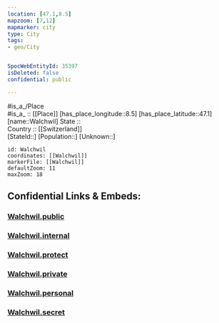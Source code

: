 ```yaml
---
location: [47.1,8.5] 
mapzoom: [7,12] 
mapmarker: city 
type: City
tags:
- geo/City


SpocWebEntityId: 35397
isDeleted: false
confidential: public

---
```

#is_a_/Place  
#is_a_ :: [[Place]] 
[has_place_longitude::8.5] 
[has_place_latitude::47.1] 
[name::Walchwil] 
State ::  
Country :: [[Switzerland]]  
[StateId::] 
[Population::] 
[Unknown::] 


```leaflet
id: Walchwil
coordinates: [[Walchwil]] 
markerFile: [[Walchwil]] 
defaultZoom: 11 
maxZoom: 18
```


## Confidential Links & Embeds: 

### [Walchwil.public](/_public/\Earth\Continent\Europe\Europe~Central\Switzerland\Switzerland~Cantons\Zug,Canton\districts~Zug\Zug-district\municipalities~Zug\WalchwilWalchwil.public.md) 

### [Walchwil.internal](/_internal/\Earth\Continent\Europe\Europe~Central\Switzerland\Switzerland~Cantons\Zug,Canton\districts~Zug\Zug-district\municipalities~Zug\WalchwilWalchwil.internal.md) 

### [Walchwil.protect](/_protect/\Earth\Continent\Europe\Europe~Central\Switzerland\Switzerland~Cantons\Zug,Canton\districts~Zug\Zug-district\municipalities~Zug\WalchwilWalchwil.protect.md) 

### [Walchwil.private](/_private/\Earth\Continent\Europe\Europe~Central\Switzerland\Switzerland~Cantons\Zug,Canton\districts~Zug\Zug-district\municipalities~Zug\WalchwilWalchwil.private.md) 

### [Walchwil.personal](/_personal/\Earth\Continent\Europe\Europe~Central\Switzerland\Switzerland~Cantons\Zug,Canton\districts~Zug\Zug-district\municipalities~Zug\WalchwilWalchwil.personal.md) 

### [Walchwil.secret](/_secret/\Earth\Continent\Europe\Europe~Central\Switzerland\Switzerland~Cantons\Zug,Canton\districts~Zug\Zug-district\municipalities~Zug\WalchwilWalchwil.secret.md)

